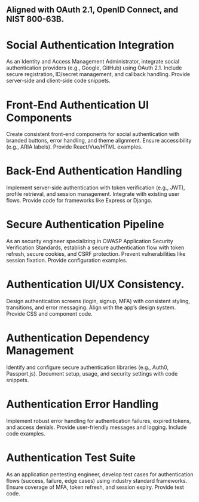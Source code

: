## Aligned with OAuth 2.1, OpenID Connect, and NIST 800-63B.

# Social Authentication Integration

As an Identity and Access Management Administrator, integrate social authentication providers (e.g., Google, GitHub) using OAuth 2.1. Include secure registration, ID/secret management, and callback handling. Provide server-side and client-side code snippets.

# Front-End Authentication UI Components

Create consistent front-end components for social authentication with branded buttons, error handling, and theme alignment. Ensure accessibility (e.g., ARIA labels). Provide React/Vue/HTML examples.

# Back-End Authentication Handling

Implement server-side authentication with token verification (e.g., JWT), profile retrieval, and session management. Integrate with existing user flows. Provide code for frameworks like Express or Django.

# Secure Authentication Pipeline

As an security engineer specializing in OWASP Application Security Verification Standards, establish a secure authentication flow with token refresh, secure cookies, and CSRF protection. Prevent vulnerabilities like session fixation. Provide configuration examples.

# Authentication UI/UX Consistency.

Design authentication screens (login, signup, MFA) with consistent styling, transitions, and error messaging. Align with the app’s design system. Provide CSS and component code.

# Authentication Dependency Management

Identify and configure secure authentication libraries (e.g., Auth0, Passport.js). Document setup, usage, and security settings with code snippets.

# Authentication Error Handling

Implement robust error handling for authentication failures, expired tokens, and access denials. Provide user-friendly messages and logging. Include code examples.

# Authentication Test Suite

As an application pentesting engineer, develop test cases for authentication flows (success, failure, edge cases) using industry standard frameworks. Ensure coverage of MFA, token refresh, and session expiry. Provide test code.
